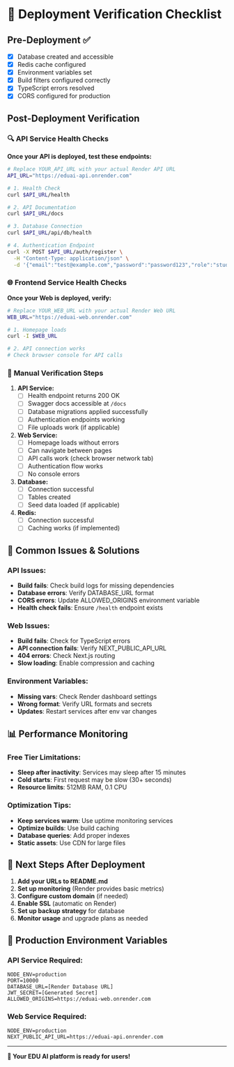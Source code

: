 # 🚀 Deployment Verification Checklist

## Pre-Deployment ✅

- [x] Database created and accessible
- [x] Redis cache configured  
- [x] Environment variables set
- [x] Build filters configured correctly
- [x] TypeScript errors resolved
- [x] CORS configured for production

## Post-Deployment Verification

### 🔍 **API Service Health Checks**

**Once your API is deployed, test these endpoints:**

```bash
# Replace YOUR_API_URL with your actual Render API URL
API_URL="https://eduai-api.onrender.com"

# 1. Health Check
curl $API_URL/health

# 2. API Documentation
curl $API_URL/docs

# 3. Database Connection
curl $API_URL/api/db/health

# 4. Authentication Endpoint
curl -X POST $API_URL/auth/register \
  -H "Content-Type: application/json" \
  -d '{"email":"test@example.com","password":"password123","role":"student"}'
```

### 🌐 **Frontend Service Health Checks**

**Once your Web is deployed, verify:**

```bash
# Replace YOUR_WEB_URL with your actual Render Web URL  
WEB_URL="https://eduai-web.onrender.com"

# 1. Homepage loads
curl -I $WEB_URL

# 2. API connection works
# Check browser console for API calls
```

### 🔧 **Manual Verification Steps**

1. **API Service:**
   - [ ] Health endpoint returns 200 OK
   - [ ] Swagger docs accessible at `/docs`
   - [ ] Database migrations applied successfully
   - [ ] Authentication endpoints working
   - [ ] File uploads work (if applicable)

2. **Web Service:**
   - [ ] Homepage loads without errors
   - [ ] Can navigate between pages
   - [ ] API calls work (check browser network tab)
   - [ ] Authentication flow works
   - [ ] No console errors

3. **Database:**
   - [ ] Connection successful
   - [ ] Tables created
   - [ ] Seed data loaded (if applicable)

4. **Redis:**
   - [ ] Connection successful
   - [ ] Caching works (if implemented)

## 🚨 Common Issues & Solutions

### API Issues:
- **Build fails**: Check build logs for missing dependencies
- **Database errors**: Verify DATABASE_URL format
- **CORS errors**: Update ALLOWED_ORIGINS environment variable
- **Health check fails**: Ensure `/health` endpoint exists

### Web Issues:
- **Build fails**: Check for TypeScript errors
- **API connection fails**: Verify NEXT_PUBLIC_API_URL
- **404 errors**: Check Next.js routing
- **Slow loading**: Enable compression and caching

### Environment Variables:
- **Missing vars**: Check Render dashboard settings
- **Wrong format**: Verify URL formats and secrets
- **Updates**: Restart services after env var changes

## 📊 Performance Monitoring

### Free Tier Limitations:
- **Sleep after inactivity**: Services may sleep after 15 minutes
- **Cold starts**: First request may be slow (30+ seconds)
- **Resource limits**: 512MB RAM, 0.1 CPU

### Optimization Tips:
- **Keep services warm**: Use uptime monitoring services
- **Optimize builds**: Use build caching
- **Database queries**: Add proper indexes
- **Static assets**: Use CDN for large files

## 🎯 Next Steps After Deployment

1. **Add your URLs to README.md**
2. **Set up monitoring** (Render provides basic metrics)
3. **Configure custom domain** (if needed)
4. **Enable SSL** (automatic on Render)
5. **Set up backup strategy** for database
6. **Monitor usage** and upgrade plans as needed

## 📧 Production Environment Variables

### API Service Required:
```
NODE_ENV=production
PORT=10000
DATABASE_URL=[Render Database URL]
JWT_SECRET=[Generated Secret]
ALLOWED_ORIGINS=https://eduai-web.onrender.com
```

### Web Service Required:
```
NODE_ENV=production  
NEXT_PUBLIC_API_URL=https://eduai-api.onrender.com
```

---

**🎉 Your EDU AI platform is ready for users!**
